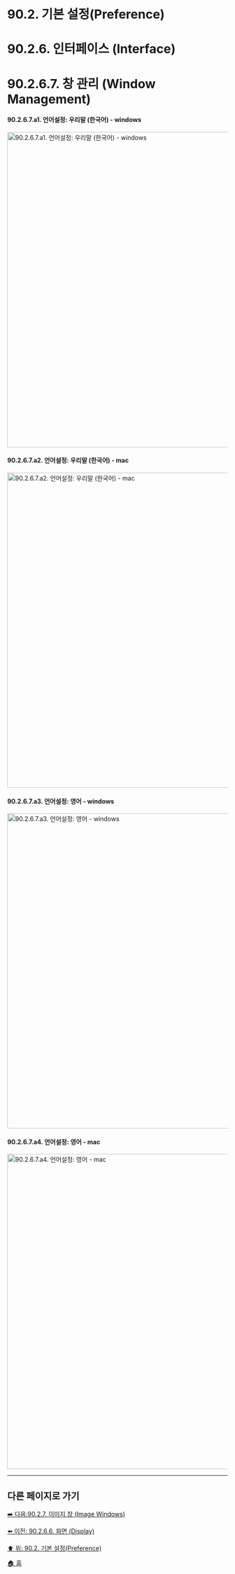 # 90.2. 기본 설정(Preference)
# 90.2.6. 인터페이스 (Interface)
# 90.2.6.7. 창 관리 (Window Management)

#### 90.2.6.7.a1. 언어설정: 우리말 (한국어) - windows

<img width="720" alt="90.2.6.7.a1. 언어설정: 우리말 (한국어) - windows" environment="MacOS:Sonoma 14.2.1 GIMP 2.10.36" src="https://github.com/wonder13662/gimp/assets/15767104/f3915310-b9fd-4591-9d31-1a628604706f">

#### 90.2.6.7.a2. 언어설정: 우리말 (한국어) - mac

<img width="720" alt="90.2.6.7.a2. 언어설정: 우리말 (한국어) - mac" environment="MacOS:Sonoma 14.2.1 GIMP 2.10.36" src="https://github.com/wonder13662/gimp/assets/15767104/a33235ce-ba57-4e9c-8f3d-4e7a2beb2925">

#### 90.2.6.7.a3. 언어설정: 영어 - windows

<img width="720" alt="90.2.6.7.a3. 언어설정: 영어 - windows" environment="MacOS:Sonoma 14.2.1 GIMP 2.10.36" src="https://github.com/wonder13662/gimp/assets/15767104/d6f69b22-93c1-4024-b866-9ac43a7ebb7e">

#### 90.2.6.7.a4. 언어설정: 영어 - mac

<img width="720" alt="90.2.6.7.a4. 언어설정: 영어 - mac" environment="MacOS:Sonoma 14.2.1 GIMP 2.10.36" src="https://github.com/wonder13662/gimp/assets/15767104/754a7e0b-f7c1-4ef7-8493-2b892bd1b6bc">

***

## 다른 페이지로 가기

[➡️ 다음:90.2.7. 이미지 창 (Image Windows)](./90-02-07-image-windows.md)

[⬅️ 이전: 90.2.6.6. 화면 (Display)](./90-02-06-interfacex-06-display.md)

[⬆️ 위: 90.2. 기본 설정(Preference)](./90-02-00-preference.md)

[🏠 홈](./00-home.md)
